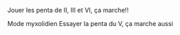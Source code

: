 Jouer les penta de II, III et VI, ça marche!!

Mode myxolidien
Essayer la penta du V, ça marche aussi
